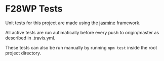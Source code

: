 # F28WP Tests

Unit tests for this project are made using the [jasmine](https://jasmine.github.io/) framework.

All active tests are run autimatically before every push to origin/master as described in .travis.yml.

These tests can also be run manually by running ```npm test``` inside the root project directory.